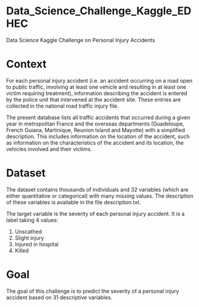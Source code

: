 # Data_Science_Challenge_Kaggle_EDHEC
Data Science Kaggle Challenge on Personal Injury Accidents

# Context
For each personal injury accident (i.e. an accident occurring on a road open to public traffic, involving at least one vehicle and resulting in at least one victim requiring treatment), information describing the accident is entered by the police unit that intervened at the accident site. These entries are collected in the national road traffic injury file.

The present database lists all traffic accidents that occurred during a given year in metropolitan France and the overseas departments (Guadeloupe, French Guiana, Martinique, Reunion Island and Mayotte) with a simplified description. This includes information on the location of the accident, such as information on the characteristics of the accident and its location, the vehicles involved and their victims.

# Dataset
The dataset contains thousands of individuals and 32 variables (which are either quantitative or categorical) with many missing values. The description of these variables is available in the file description.txt.

The target variable is the severity of each personal injury accident. It is a label taking 4 values:

1. Unscathed
2. Slight injury
3. Injured in hospital
4. Killed

# Goal
The goal of this challenge is to predict the severity of a personal injury accident based on 31 descriptive variables.
